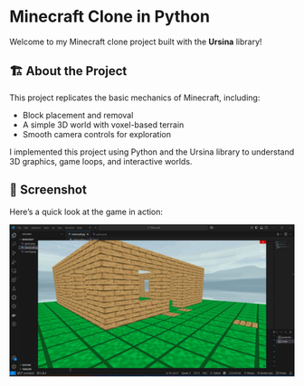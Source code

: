 # Minecraft Clone in Python

Welcome to my Minecraft clone project built with the **Ursina** library! 

## 🏗️ About the Project

This project replicates the basic mechanics of Minecraft, including:

- Block placement and removal
- A simple 3D world with voxel-based terrain
- Smooth camera controls for exploration

I implemented this project using Python and the Ursina library to understand 3D graphics, game loops, and interactive worlds.

## 📸 Screenshot

Here’s a quick look at the game in action:

![Minecraft Clone Screenshot](minecraft.jpeg)

   ```
